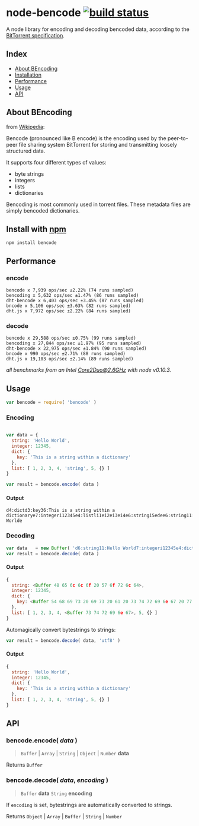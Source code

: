 
# node-bencode [![build status](https://secure.travis-ci.org/themasch/node-bencode.png)](http://travis-ci.org/themasch/node-bencode)

A node library for encoding and decoding bencoded data,
according to the [BitTorrent specification](http://www.bittorrent.org/beps/bep_0003.html).

## Index

- [About BEncoding](#about-bencoding)
- [Installation](#install-with-npm)
- [Performance](#performance)
- [Usage](#usage)
- [API](#api)

## About BEncoding

from [Wikipedia](https://en.wikipedia.org/wiki/Bencoding):

Bencode (pronounced like B encode) is the encoding used by the peer-to-peer
file sharing system BitTorrent for storing and transmitting loosely structured data.

It supports four different types of values:
- byte strings
- integers
- lists
- dictionaries

Bencoding is most commonly used in torrent files.
These metadata files are simply bencoded dictionaries.

## Install with [npm](http://npmjs.org)

```
npm install bencode
```

## Performance

### encode
```
bencode x 7,939 ops/sec ±2.22% (74 runs sampled)
bencoding x 5,632 ops/sec ±1.47% (86 runs sampled)
dht-bencode x 6,403 ops/sec ±3.45% (87 runs sampled)
bncode x 5,106 ops/sec ±3.63% (82 runs sampled)
dht.js x 7,972 ops/sec ±2.22% (84 runs sampled)
```

### decode
```
bencode x 29,588 ops/sec ±0.75% (99 runs sampled)
bencoding x 27,844 ops/sec ±1.97% (95 runs sampled)
dht-bencode x 22,975 ops/sec ±1.84% (90 runs sampled)
bncode x 990 ops/sec ±2.71% (88 runs sampled)
dht.js x 19,103 ops/sec ±2.14% (89 runs sampled)
```

*all benchmarks from an Intel Core2Duo@2.6GHz with node v0.10.3.*

## Usage

```javascript
var bencode = require( 'bencode' )
```

### Encoding

```javascript

var data = {
  string: 'Hello World',
  integer: 12345,
  dict: {
    key: 'This is a string within a dictionary'
  },
  list: [ 1, 2, 3, 4, 'string', 5, {} ]
}

var result = bencode.encode( data )

```

#### Output

```
d4:dictd3:key36:This is a string within a dictionarye7:integeri12345e4:listli1ei2ei3ei4e6:stringi5edee6:string11:Hello Worlde
```

### Decoding

```javascript
var data   = new Buffer( 'd6:string11:Hello World7:integeri12345e4:dictd3:key36:This is a string within a dictionarye4:litli1ei2ei3ei4e6:stringi5edeee' )
var result = bencode.decode( data )
```

#### Output

```javascript
{
  string: <Buffer 48 65 6c 6c 6f 20 57 6f 72 6c 64>,
  integer: 12345,
  dict: {
    key: <Buffer 54 68 69 73 20 69 73 20 61 20 73 74 72 69 6e 67 20 77 69 74 68 69 6e 20 61 20 64 69 63 74 69 6f 6e 61 72 79>
  },
  list: [ 1, 2, 3, 4, <Buffer 73 74 72 69 6e 67>, 5, {} ]
}
```

Automagically convert bytestrings to strings:

```javascript
var result = bencode.decode( data, 'utf8' )
```

#### Output

```javascript
{
  string: 'Hello World',
  integer: 12345,
  dict: {
    key: 'This is a string within a dictionary'
  },
  list: [ 1, 2, 3, 4, 'string', 5, {} ]
}
```

## API

### bencode.encode( *data* )

> `Buffer` | `Array` | `String` | `Object` | `Number` __data__

Returns `Buffer`

### bencode.decode( *data*, *encoding* )

> `Buffer` __data__
> `String` __encoding__

If `encoding` is set, bytestrings are
automatically converted to strings.

Returns `Object` | `Array` | `Buffer` | `String` | `Number`
